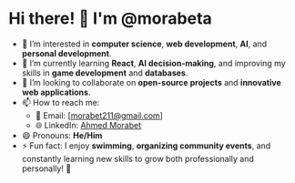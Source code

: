 # Hi there! 👋 I'm @morabeta

- 👀 I’m interested in **computer science**, **web development**, **AI**, and **personal development**.  
- 🌱 I’m currently learning **React**, **AI decision-making**, and improving my skills in **game development** and **databases**.  
- 💞️ I’m looking to collaborate on **open-source projects** and **innovative web applications**.  
- 📫 How to reach me:  
  - 📧 Email: [morabet211@gmail.com]  
  - 🌐 LinkedIn: [Ahmed Morabet](https://www.linkedin.com/in/ahmedmorabet/)  
- 😄 Pronouns: **He/Him**  
- ⚡ Fun fact: I enjoy **swimming**, **organizing community events**, and constantly learning new skills to grow both professionally and personally! 🚀  

<!---
morabeta/morabeta is a ✨ special ✨ repository because its `README.md` (this file) appears on your GitHub profile.
You can click the Preview link to take a look at your changes.
--->
